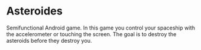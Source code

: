 Asteroides
==========

Semifunctional Android game.
In this game you control your spaceship with the accelerometer or touching the screen. The goal is to destroy the asteroids before they destroy you.
